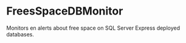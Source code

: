 # FreesSpaceDBMonitor
 Monitors en alerts about free space on SQL Server Express deployed databases.
